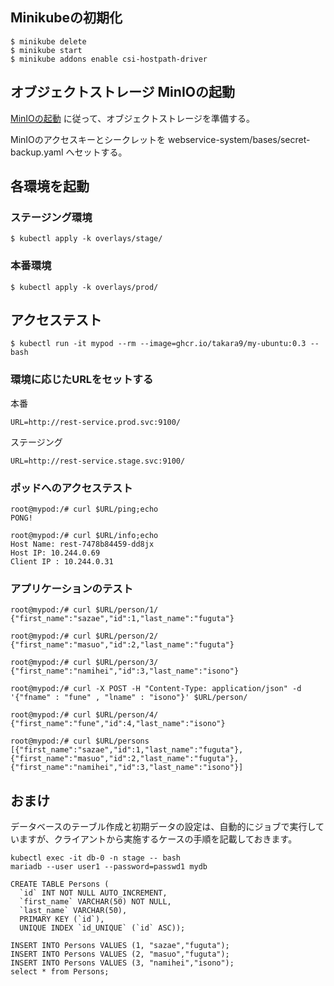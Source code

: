 
## Minikubeの初期化

```
$ minikube delete
$ minikube start
$ minikube addons enable csi-hostpath-driver
```

## オブジェクトストレージ MinIOの起動

[MinIOの起動](../objectstorage-service/) に従って、オブジェクトストレージを準備する。

MinIOのアクセスキーとシークレットを webservice-system/bases/secret-backup.yaml へセットする。


## 各環境を起動

### ステージング環境
```
$ kubectl apply -k overlays/stage/
```

### 本番環境
```
$ kubectl apply -k overlays/prod/
```

## アクセステスト
```
$ kubectl run -it mypod --rm --image=ghcr.io/takara9/my-ubuntu:0.3 -- bash
```

### 環境に応じたURLをセットする

本番
```
URL=http://rest-service.prod.svc:9100/
```

ステージング
```
URL=http://rest-service.stage.svc:9100/
```

### ポッドへのアクセステスト

```
root@mypod:/# curl $URL/ping;echo
PONG!

root@mypod:/# curl $URL/info;echo
Host Name: rest-7478b84459-dd8jx
Host IP: 10.244.0.69
Client IP : 10.244.0.31
```

### アプリケーションのテスト

```
root@mypod:/# curl $URL/person/1/
{"first_name":"sazae","id":1,"last_name":"fuguta"}

root@mypod:/# curl $URL/person/2/
{"first_name":"masuo","id":2,"last_name":"fuguta"}

root@mypod:/# curl $URL/person/3/
{"first_name":"namihei","id":3,"last_name":"isono"}

root@mypod:/# curl -X POST -H "Content-Type: application/json" -d '{"fname" : "fune" , "lname" : "isono"}' $URL/person/

root@mypod:/# curl $URL/person/4/
{"first_name":"fune","id":4,"last_name":"isono"}

root@mypod:/# curl $URL/persons  
[{"first_name":"sazae","id":1,"last_name":"fuguta"},{"first_name":"masuo","id":2,"last_name":"fuguta"},{"first_name":"namihei","id":3,"last_name":"isono"}]
```

## おまけ

データベースのテーブル作成と初期データの設定は、自動的にジョブで実行していますが、クライアントから実施するケースの手順を記載しておきます。

```
kubectl exec -it db-0 -n stage -- bash
mariadb --user user1 --password=passwd1 mydb
 
CREATE TABLE Persons (
  `id` INT NOT NULL AUTO_INCREMENT,
  `first_name` VARCHAR(50) NOT NULL,
  `last_name` VARCHAR(50),
  PRIMARY KEY (`id`),
  UNIQUE INDEX `id_UNIQUE` (`id` ASC));

INSERT INTO Persons VALUES (1, "sazae","fuguta");
INSERT INTO Persons VALUES (2, "masuo","fuguta");
INSERT INTO Persons VALUES (3, "namihei","isono");
select * from Persons;
```

